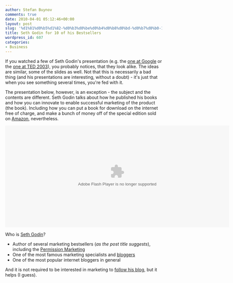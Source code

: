 ```yaml
---
author: Stefan Buynov
comments: true
date: 2010-04-01 05:12:46+00:00
layout: post
slug: '%d1%81%d0%b5%d1%82-%d0%b3%d0%be%d0%b4%d0%b8%d0%bd-%d0%b7%d0%b0-10-%d1%81%d0%b2%d0%be%d0%b8-%d0%b1%d0%b5%d1%81%d1%82%d1%81%d0%b5%d0%bb%d1%8a%d1%80%d0%b0'
title: Seth Godin for 10 of his Bestsellers
wordpress_id: 607
categories:
- Business
---
```


If you watched a few of Seth Godin's presentation (e.g. the [one at Google](http://www.youtube.com/watch?v=AZnYRaQfjK4) or the [one at TED 2003](http://www.youtube.com/watch?v=xBIVlM435Zg)), you probably notices, that they look alike. The ideas are similar, some of the slides as well. Not that this is necessarily a bad thing (and his presentations are interesting, without a doubt) - it's just that when you see something several times, you're fed with it.

The presentation below, however, is an exception - the subject and the contents are different. Seth Godin talks about how he published his books and how you can innovate to enable successful marketing of the product (the book). Including how you can put a book for download on the internet free of charge, and make a bunch of money off of the special edition sold on [Amazon](http://www.amazon.com), nevertheless.

<object classid="clsid:d27cdb6e-ae6d-11cf-96b8-444553540000" width="720" height="326" codebase="http://download.macromedia.com/pub/shockwave/cabs/flash/swflash.cab#version=6,0,40,0"><param name="src" value="http://blip.tv/play/AbvOWgI" /><param name="allowfullscreen" value="true" /><embed type="application/x-shockwave-flash" width="720" height="326" src="http://blip.tv/play/AbvOWgI" allowfullscreen="true"></embed></object>


Who is [Seth Godin](http://en.wikipedia.org/wiki/Seth_Godin)?

  * Author of several marketing bestsellers (_as the post title suggests_), including the [Permission  Marketing](http://en.wikipedia.org/wiki/Permission_marketing)
  * One of the most famous marketing specialists and [bloggers](http://sethgodin.typepad.com/)
  * One of the most popular internet bloggers in general

And it is not required to be interested in marketing to [follow his blog](http://feeds.feedburner.com/typepad/sethsmainblog), but it helps (I guess).
